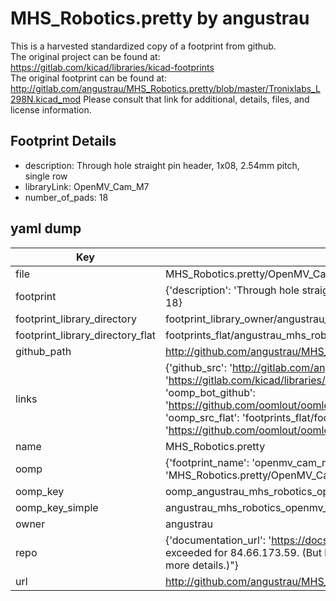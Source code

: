 # MHS_Robotics.pretty by angustrau  
This is a harvested standardized copy of a footprint from github.  
The original project can be found at:  
https://gitlab.com/kicad/libraries/kicad-footprints  
The original footprint can be found at:
http://gitlab.com/angustrau/MHS_Robotics.pretty/blob/master/Tronixlabs_L298N.kicad_mod
Please consult that link for additional, details, files, and license information.  
## Footprint Details
* description: Through hole straight pin header, 1x08, 2.54mm pitch, single row  
* libraryLink: OpenMV_Cam_M7  
* number_of_pads: 18  
## yaml dump  
| Key | Value |  
| --- | --- |  
| file | MHS_Robotics.pretty/OpenMV_Cam_M7.kicad_mod |  
| footprint | {'description': 'Through hole straight pin header, 1x08, 2.54mm pitch, single row', 'libraryLink': 'OpenMV_Cam_M7', 'number_of_pads': 18} |  
| footprint_library_directory | footprint_library_owner/angustrau_MHS_Robotics.pretty |  
| footprint_library_directory_flat | footprints_flat/angustrau_mhs_robotics_openmv_cam_m7/working |  
| github_path | http://github.com/angustrau/MHS_Robotics.pretty/blob/master/OpenMV_Cam_M7.kicad_mod |  
| links | {'github_src': 'http://gitlab.com/angustrau/MHS_Robotics.pretty/blob/master/Tronixlabs_L298N.kicad_mod', 'github_src_repo': 'https://gitlab.com/kicad/libraries/kicad-footprints', 'oomp_bot': 'footprints/angustrau_mhs_robotics_openmv_cam_m7/working', 'oomp_bot_github': 'https://github.com/oomlout/oomlout_oomp_footprint_bot/tree/main/footprints/angustrau_mhs_robotics_openmv_cam_m7/working', 'oomp_src_flat': 'footprints_flat/footprints_flat/angustrau_mhs_robotics_openmv_cam_m7/working', 'oomp_src_flat_github': 'https://github.com/oomlout/oomlout_oomp_footprint_src/tree/main/footprints_flat/angustrau_mhs_robotics_openmv_cam_m7/working'} |  
| name | MHS_Robotics.pretty |  
| oomp | {'footprint_name': 'openmv_cam_m7', 'library_name': 'mhs_robotics', 'original_filename': 'MHS_Robotics.pretty/OpenMV_Cam_M7.kicad_mod', 'owner_name': 'angustrau'} |  
| oomp_key | oomp_angustrau_mhs_robotics_openmv_cam_m7 |  
| oomp_key_simple | angustrau_mhs_robotics_openmv_cam_m7 |  
| owner | angustrau |  
| repo | {'documentation_url': 'https://docs.github.com/rest/overview/resources-in-the-rest-api#rate-limiting', 'message': "API rate limit exceeded for 84.66.173.59. (But here's the good news: Authenticated requests get a higher rate limit. Check out the documentation for more details.)"} |  
| url | http://github.com/angustrau/MHS_Robotics.pretty |  

